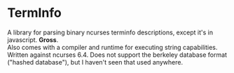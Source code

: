 # TermInfo

A library for parsing binary ncurses terminfo descriptions, except it's in
javascript. **Gross**.<br/>
Also comes with a compiler and runtime for executing string capabilities.<br/>
Written against ncurses 6.4. Does not support the berkeley database format
("hashed database"), but I haven't seen that used anywhere.
